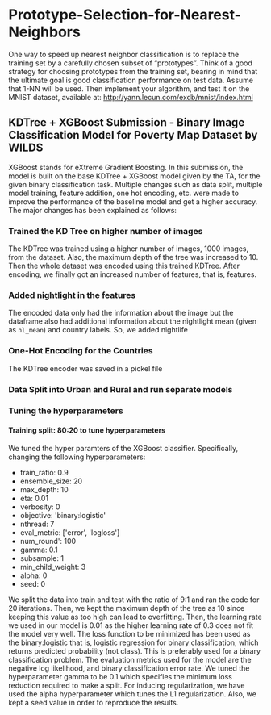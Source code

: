 # Prototype-Selection-for-Nearest-Neighbors
One way to speed up nearest neighbor classification is to replace the training set by a carefully chosen subset of “prototypes”. Think of a good strategy for choosing prototypes from the training set, bearing in mind that the ultimate goal is good classification performance on test data. Assume that 1-NN will be used. Then implement your algorithm, and test it on the MNIST dataset, available at: http://yann.lecun.com/exdb/mnist/index.html

## KDTree + XGBoost Submission - Binary Image Classification Model for Poverty Map Dataset by WILDS

XGBoost stands for eXtreme Gradient Boosting. In this submission, the model is built on the base KDTree + XGBoost model given by the TA, for the given binary classification task. Multiple changes such as data split, multiple model training, feature addition, one hot encoding, etc. were made to improve the performance of the baseline model and get a higher accuracy. The major changes has been explained as follows:

### Trained the KD Tree on higher number of images

The KDTree was trained using a higher number of images, 1000 images, from the dataset. Also, the maximum depth of the tree was increased to 10. Then the whole dataset was encoded using this trained KDTree. After encoding, we finally got an increased number of features, that is, <count> features.

### Added nightlight in the features
The encoded data only had the information about the image but the dataframe also had additional information about the nightlight mean (given as `nl_mean`) and country labels. So, we added nightlife 

### One-Hot Encoding for the Countries
The KDTree encoder was saved in a pickel file

### Data Split into Urban and Rural and run separate models

### Tuning the hyperparameters
#### Training split: 80:20 to tune hyperparameters

We tuned the hyper paramters of the XGBoost classifier. Specifically, changing the following hyperparameters:

- train_ratio: 0.9
- ensemble_size: 20
- max_depth: 10
- eta: 0.01
- verbosity: 0
- objective: 'binary:logistic'
- nthread: 7
- eval_metric: ['error', 'logloss']
- num_round': 100
- gamma: 0.1
- subsample: 1
- min_child_weight: 3
- alpha: 0
- seed: 0

We split the data into train and test with the ratio of 9:1 and ran the code for 20 iterations. Then, we kept the maximum depth of the tree as 10 since keeping this value as too high can lead to overfitting. Then, the learning rate we used in our model is 0.01 as the higher learning rate of 0.3 does not fit the model very well. The loss function to be minimized has been used as the binary:logistic that is, logistic regression for binary classification, which returns predicted probability (not class). This is preferably used for a binary classification problem. The evaluation metrics used for the model are the negative log likelihood, and binary classification error rate. We tuned the hyperparameter gamma to be 0.1 which specifies the minimum loss reduction required to make a split. For inducing regularization, we have used the alpha hyperparameter which tunes the L1 regularization. Also, we kept a seed value in order to reproduce the results.
